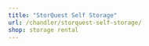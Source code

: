 ```yaml
---
title: "StorQuest Self Storage"
url: /chandler/storquest-self-storage/
shop: storage rental
---
```

